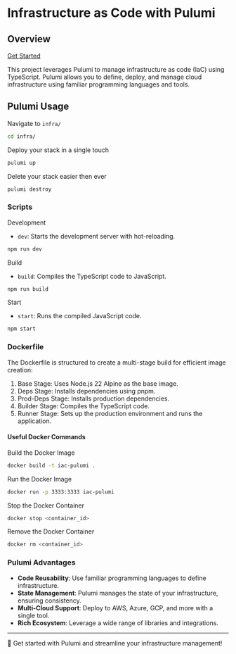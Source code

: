 # Infrastructure as Code with Pulumi

## Overview

[Get Started](https://www.pulumi.com/docs/iac/get-started/aws/)

This project leverages Pulumi to manage infrastructure as code (IaC) using TypeScript. Pulumi allows you to define, deploy, and manage cloud infrastructure using familiar programming languages and tools.

## Pulumi Usage

Navigate to `infra/`

```sh
cd infra/
```

Deploy your stack in a single touch

```sh
pulumi up
```

Delete your stack easier then ever

```sh
pulumi destroy
```

### Scripts

Development

- `dev`: Starts the development server with hot-reloading.

```sh
npm run dev
```

Build

- `build`: Compiles the TypeScript code to JavaScript.

```sh
npm run build
```

Start

- `start`: Runs the compiled JavaScript code.

```sh
npm start
```

### Dockerfile

The Dockerfile is structured to create a multi-stage build for efficient image creation:

1. Base Stage: Uses Node.js 22 Alpine as the base image.
2. Deps Stage: Installs dependencies using pnpm.
3. Prod-Deps Stage: Installs production dependencies.
4. Builder Stage: Compiles the TypeScript code.
5. Runner Stage: Sets up the production environment and runs the application.

#### Useful Docker Commands

Build the Docker Image

```sh
docker build -t iac-pulumi .
```

Run the Docker Image

```sh
docker run -p 3333:3333 iac-pulumi
```

Stop the Docker Container

```sh
docker stop <container_id>
```

Remove the Docker Container

```sh
docker rm <container_id>
```

### Pulumi Advantages

- **Code Reusability**: Use familiar programming languages to define infrastructure.
- **State Management**: Pulumi manages the state of your infrastructure, ensuring consistency.
- **Multi-Cloud Support**: Deploy to AWS, Azure, GCP, and more with a single tool.
- **Rich Ecosystem**: Leverage a wide range of libraries and integrations.

---

🚀 Get started with Pulumi and streamline your infrastructure management!
